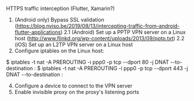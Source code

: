 HTTPS traffic interception (Flutter, Xamarin?)
1. (Android only) Bypass SSL validation (https://blog.nviso.be/2019/08/13/intercepting-traffic-from-android-flutter-applications)
2.1 (Android) Set up a PPTP VPN server on a Linux host (http://www.flinkd.org/wp-content/uploads/2013/09/pptp.txt)
2.2 (iOS) Set up an L2TP VPN server on a Linux host
3. Configure iptables on the Linux host:

$ iptables -t nat -A PREROUTING -i ppp0 -p tcp --dport 80 -j DNAT --to-destination <proxy-ip>:<proxy-port>
$ iptables -t nat -A PREROUTING -i ppp0 -p tcp --dport 443 -j DNAT --to-destination <proxy-ip>:<proxy-port>

4. Configure a device to connect to the VPN server
5. Enable invisible proxy on the proxy's listening ports